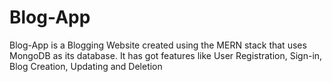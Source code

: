 # Blog-App
Blog-App is a Blogging Website created using the MERN stack that uses MongoDB as its database. It has got features like User Registration, Sign-in, Blog Creation, Updating and Deletion
